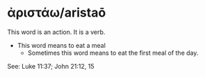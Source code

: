 # ἀριστάω/aristaō
This word is an action. It is a verb.
* This word means to eat a meal
    * Sometimes this word means to eat the first meal of the day.

See: Luke 11:37; John 21:12, 15

